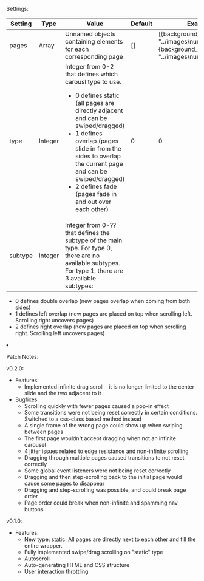 Settings:

Setting | Type | Value | Default | Example
--------|------|-------|---------|--------
pages | Array | Unnamed objects containing elements for each corresponding page | [] | [{background_image: "../images/numbers/1.png"},{background_image: "../images/numbers/2.png"}]
type | Integer | Integer from 0-2 that defines which carousl type to use. <ul><li>0 defines static (all pages are directly adjacent and can be swiped/dragged)</li><li>1 defines overlap (pages slide in from the sides to overlap the current page and can be swiped/dragged)</li><li>2 defines fade (pages fade in and out over each other)</li></ul> | 0 | 0
subtype | Integer | Integer from 0-?? that defines the subtype of the main type. For type 0, there are no available subtypes. For type 1, there are 3 available subtypes: 
* 0 defines double overlap (new pages overlap when coming from both sides)
* 1 defines left overlap (new pages are placed on top when scrolling left. Scrolling right uncovers pages)
* 2 defines right overlap (new pages are placed on top when scrolling right. Scrolling left uncovers pages)

<li></li>


Patch Notes:

v0.2.0:
* Features:
    * Implemented infinite drag scroll - it is no longer limited to the center slide and the two adjacent to it
* Bugfixes:
    * Scrolling quickly with fewer pages caused a pop-in effect
    * Some transitions were not being reset correctly in certain conditions. Switched to a css-class based method instead
    * A single frame of the wrong page could show up when swiping between pages
    * The first page wouldn't accept dragging when not an infinite carousel
    * 4 jitter issues related to edge resistance and non-infinite scrolling
    * Dragging through multiple pages caused transitions to not reset correctly
    * Some global event listeners were not being reset correctly
    * Dragging and then step-scrolling back to the initial page would cause some pages to disappear
    * Dragging and step-scrolling was possible, and could break page order
    * Page order could break when non-infinite and spamming nav buttons

v0.1.0:
* Features:
    * New type: static. All pages are directly next to each other and fill the entire wrapper.
    * Fully implemented swipe/drag scrolling on "static" type
    * Autoscroll
    * Auto-generating HTML and CSS structure
    * User interaction throttling